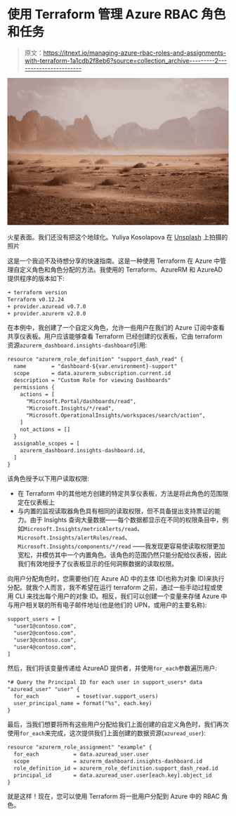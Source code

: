 # 使用 Terraform 管理 Azure RBAC 角色和任务

> 原文：<https://itnext.io/managing-azure-rbac-roles-and-assignments-with-terraform-1a1cdb2f8eb6?source=collection_archive---------2----------------------->

![](img/5a5b3588e4c86ec9fd8e3cc6457cbb6c.png)

火星表面。我们还没有把这个地球化。Yuliya Kosolapova 在 [Unsplash](https://unsplash.com?utm_source=medium&utm_medium=referral) 上拍摄的照片

这是一个我迫不及待想分享的快速指南。这是一种使用 Terraform 在 Azure 中管理自定义角色和角色分配的方法。我使用的 Terraform、AzureRM 和 AzureAD 提供程序的版本如下:

```
➜ terraform version 
Terraform v0.12.24
+ provider.azuread v0.7.0
+ provider.azurerm v2.0.0
```

在本例中，我创建了一个自定义角色，允许一些用户在我们的 Azure 订阅中查看共享仪表板。用户应该能够查看 Terraform 已经创建的仪表板，它由 terraform 资源`azurerm_dashboard.insights-dashboard`引用:

```
resource "azurerm_role_definition" "support_dash_read" {
  name        = "dashboard-${var.environment}-support"
  scope       = data.azurerm_subscription.current.id
  description = "Custom Role for viewing Dashboards"
  permissions {
    actions = [
      "Microsoft.Portal/dashboards/read",
      "Microsoft.Insights/*/read",
      "Microsoft.OperationalInsights/workspaces/search/action",
    ]
    not_actions = []
  }
  assignable_scopes = [
    azurerm_dashboard.insights-dashboard.id,
  ]
}
```

该角色授予以下用户读取权限:

*   在 Terraform 中的其他地方创建的特定共享仪表板，方法是将此角色的范围限定在仪表板上
*   与内置的监视读取器角色具有相同的读取权限，但不具备提出支持票证的能力。由于 Insights 查询大量数据——每个数据都显示在不同的权限条目中，例如`Microsoft.Insights/metricAlerts/read`、`Microsoft.Insights/alertRules/read`、`Microsoft.Insights/components/*/read` ——我发现更容易使读取权限更加宽松，并模仿其中一个内置角色。该角色的范围仍然只能分配给仪表板，因此我们有效地授予了仪表板显示的任何洞察数据的读取权限。

向用户分配角色时，您需要他们在 Azure AD 中的主体 ID(也称为对象 ID)来执行分配。就我个人而言，我不希望在运行 terraform 之前，通过一些手动过程或使用 CLI 来找出每个用户的对象 ID。相反，我们可以创建一个变量来存储 Azure 中与用户相关联的所有电子邮件地址(也是他们的 UPN，或用户的主要名称):

```
support_users = [
  "user1@contoso.com",
  "user2@contoso.com",
  "user3@contoso.com",
  "user4@contoso.com",
]
```

然后，我们将该变量传递给 AzureAD 提供者，并使用`for_each`参数遍历用户:

```
*# Query the Principal ID for each user in support_users* data "azuread_user" "user" {
  for_each            = toset(var.support_users)
  user_principal_name = format("%s", each.key)
}
```

最后，当我们想要将所有这些用户分配给我们上面创建的自定义角色时，我们再次使用`for_each`来完成，这次提供我们上面创建的数据资源(`azuread_user`):

```
resource "azurerm_role_assignment" "example" {
  for_each           = data.azuread_user.user
  scope              = azurerm_dashboard.insights-dashboard.id
  role_definition_id = azurerm_role_definition.support_dash_read.id
  principal_id       = data.azuread_user.user[each.key].object_id
}
```

就是这样！现在，您可以使用 Terraform 将一批用户分配到 Azure 中的 RBAC 角色。